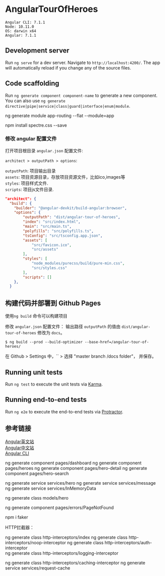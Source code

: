 # AngularTourOfHeroes

```
Angular CLI: 7.1.1
Node: 10.11.0
OS: darwin x64
Angular: 7.1.1
```

## Development server

Run `ng serve` for a dev server. Navigate to `http://localhost:4200/`. 
The app will automatically reload if you change any of the source files.

## Code scaffolding

Run `ng generate component component-name` to generate a new component. 
You can also use `ng generate directive|pipe|service|class|guard|interface|enum|module`.


ng generate module app-routing --flat --module=app

npm install spectre.css --save

### 修改 angular 配置文件

打开项目根目录 `angular.json` 配置文件:  

`architect > outputPath > options`: 

`outputPath`: 项目输出目录  
`assets`: 项目资源目录，存放项目资源文件，比如ico,images等  
`styles`: 项目样式文件.  
`scripts`: 项目js文件目录.   

```json
"architect": {
  "build": {
    "builder": "@angular-devkit/build-angular:browser",
    "options": {
        "outputPath": "dist/angular-tour-of-heroes",
        "index": "src/index.html",
        "main": "src/main.ts",
        "polyfills": "src/polyfills.ts",
        "tsConfig": "src/tsconfig.app.json",
        "assets": [
            "src/favicon.ico",
            "src/assets"
        ],
        "styles": [
            "node_modules/purecss/build/pure-min.css",
            "src/styles.css"
        ],
        "scripts": []
    },
  }
```

## 构建代码并部署到 Github Pages

使用`ng build` 命令可以构建项目

修改 `angular.json` 配置文件：
输出路径 `outputPath` 的值由 `dist/angular-tour-of-heroes` 修改为 `docs`。

```
$ ng build --prod --build-optimizer --base-href=/angular-tour-of-heroes/
```

在 Github > Settings 中，`` > 选择 "master branch /docs folder"， 并保存。

## Running unit tests

Run `ng test` to execute the unit tests via [Karma](https://karma-runner.github.io).

## Running end-to-end tests

Run `ng e2e` to execute the end-to-end tests via [Protractor](http://www.protractortest.org/).

## 参考链接

[Angular英文站](https://angular.io/)  
[Angular中文站](https://angular.cn/)  
[Angular CLI](https://github.com/angular/angular-cli)  



ng generate component pages/dashboard 
ng generate component pages/heroes
ng generate component pages/hero-detail
ng generate component pages/hero-search


ng generate service services/hero
ng generate service services/message
ng generate service services/InMemoryData

ng generate class models/hero

ng generate component pages/errors/PageNotFound

npm i faker

HTTP拦截器：

ng generate class http-interceptors/index
ng generate class http-interceptors/noop-interceptor
ng generate class http-interceptors/auth-interceptor  
ng generate class http-interceptors/logging-interceptor


ng generate class http-interceptors/caching-interceptor
ng generate service services/request-cache 